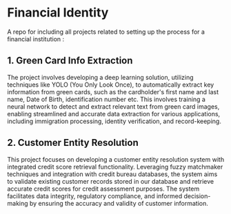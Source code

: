 # Financial Identity
A repo for including all projects related to setting up the process for a financial institution : <br>
## 1. Green Card Info Extraction <br>
The project involves developing a deep learning solution, utilizing techniques like YOLO (You Only Look Once), to automatically extract key information from green cards, such as the cardholder's first name and last name, Date of Birth, identification number etc. This involves training a neural network to detect and extract relevant text from green card images, enabling streamlined and accurate data extraction for various applications, including immigration processing, identity verification, and record-keeping. <br>
## 2. Customer Entity Resolution <br>
This project focuses on developing a customer entity resolution system with integrated credit score retrieval functionality. Leveraging fuzzy matchmaker techniques and integration with credit bureau databases, the system aims to validate existing customer records stored in our database and retrieve accurate credit scores for credit assessment purposes. The system facilitates data integrity, regulatory compliance, and informed decision-making by ensuring the accuracy and validity of customer information.
